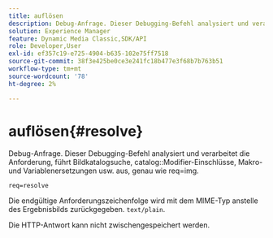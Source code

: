 ```yaml
---
title: auflösen
description: Debug-Anfrage. Dieser Debugging-Befehl analysiert und verarbeitet die Anforderung, führt Bildkatalogsuche, Katalogmodifikations-Einschlüsse, Makro- und Variablenersetzungen usw. wie req=img aus.
solution: Experience Manager
feature: Dynamic Media Classic,SDK/API
role: Developer,User
exl-id: ef357c19-e725-4904-b635-102e75ff7518
source-git-commit: 38f3e425be0ce3e241fc18b477e3f68b7b763b51
workflow-type: tm+mt
source-wordcount: '78'
ht-degree: 2%

---
```


# auflösen{#resolve}

Debug-Anfrage. Dieser Debugging-Befehl analysiert und verarbeitet die Anforderung, führt Bildkatalogsuche, catalog::Modifier-Einschlüsse, Makro- und Variablenersetzungen usw. aus, genau wie req=img.

`req=resolve`

Die endgültige Anforderungszeichenfolge wird mit dem MIME-Typ anstelle des Ergebnisbilds zurückgegeben. `text/plain`.

Die HTTP-Antwort kann nicht zwischengespeichert werden.
